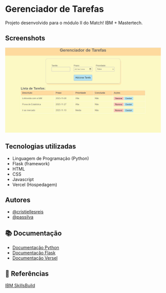 # Gerenciador de Tarefas

Projeto desenvolvido para o módulo II do Match! IBM + Mastertech.

## Screenshots

<img src="/gerenciador.JPG">

## Tecnologias utilizadas

- Linguagem de Programação (Python)
- Flask (framework)
- HTML
- CSS
- Javascript
- Vercel (Hospedagem)

## Autores

- [@cristiellesreis](https://github.com/cristiellesreis)
- [@passilva](https://github.com/passilva)

## 📚 Documentação

- [Documentação Python](https://docs.python.org/3/)
- [Documentação Flask](https://flask.palletsprojects.com/en/3.0.x/)
- [Documentação Versel](https://vercel.com/docs)

## 🔎 Referências 
[IBM SkillsBuild](https://sb-auth.skillsbuild.org)
